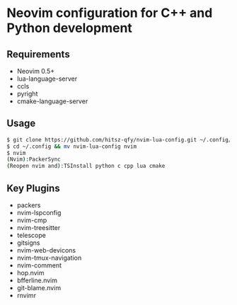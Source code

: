 # Neovim configuration for C++ and Python development

## Requirements

- Neovim 0.5+
- lua-language-server
- ccls
- pyright
- cmake-language-server

## Usage

```bash
$ git clone https://github.com/hitsz-qfy/nvim-lua-config.git ~/.config/
$ cd ~/.config && mv nvim-lua-config nvim
$ nvim
(Nvim):PackerSync
(Reopen nvim and):TSInstall python c cpp lua cmake
```

## Key Plugins

- packers
- nvim-lspconfig
- nvim-cmp
- nvim-treesitter
- telescope
- gitsigns
- nvim-web-devicons
- nvim-tmux-navigation
- nvim-comment
- hop.nvim
- bfferline.nvim
- git-blame.nvim
- rnvimr
